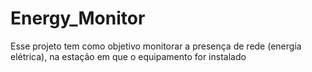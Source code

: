 # Energy_Monitor
Esse projeto tem como objetivo monitorar a presença de rede (energia elétrica), na estação em que o equipamento for instalado
